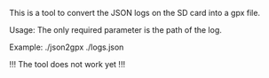 This is a tool to convert the JSON logs on the SD card into a gpx file.

Usage:
The only required parameter is the path of the log.

Example:
        ./json2gpx ./logs.json



!!! The tool does not work yet !!!
